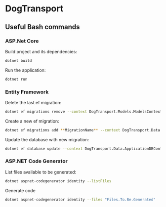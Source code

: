 # DogTransport

## Useful Bash commands

### ASP.Net Core

Build project and its dependencies:
```bash
dotnet build
```

Run the application:
```bash
dotnet run
```

### Entity Framework

Delete the last ef migration:
```bash
dotnet ef migrations remove --context DogTransport.Models.ModelsContext
```

Create a new ef migration:
```bash
dotnet ef migrations add **MigrationName** --context DogTransport.Data.ApplicationDBContext
```

Update the database with new migration:
```bash
dotnet ef database update --context DogTransport.Data.ApplicationDBContext
```

### ASP.NET Code Generator

List files available to be generated:
```bash
dotnet aspnet-codegenerator identity --listFiles
```

Generate code
```bash
dotnet aspnet-codegenerator identity --files "Files.To.Be.Generated"
```
